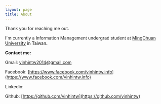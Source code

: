 ```yaml
---
layout: page
title: About
---
```


<p class="message">
  Thank you for reaching me out.
</p>

I'm currently a Information Management undergrad student at [MingChuan University](https://en.wikipedia.org/wiki/Ming_Chuan_University) in Taiwan.

**Contact me:**

Gmail: vinhintw2014@gmail.com

Facebook: [https://www.facebook.com/vinhintw.info](https://www.facebook.com/vinhintw.info)

Linkedin:

Github: [https://github.com/vinhintw](https://github.com/vinhintw)

